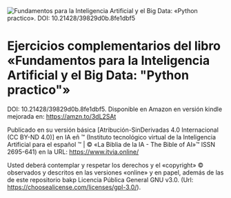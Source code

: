 
<img src="https://editorialia.com/wp-content/uploads/2022/08/2_Mini_Cover-Fundamentos-para-la-Inteligencia-Artificial-y-el-Big-Data_-_Python-practico_-1.jpg" alt="Fundamentos para la Inteligencia Artificial y el Big Data: «Python practico». DOI: 10.21428/39829d0b.8fe1dbf5"/>

# Ejercicios complementarios del libro «Fundamentos para la Inteligencia Artificial y el Big Data: "Python practico"»


DOI: 10.21428/39829d0b.8fe1dbf5. Disponible en Amazon en versión kindle mejorada en: https://amzn.to/3dL2SAt

Publicado en su versión básica [Atribución-SinDerivadas 4.0 Internacional (CC BY-ND 4.0)] en IA eñ ™ (Instituto tecnológico virtual de la Inteligencia Artificial para el español ™ | © «La Biblia de la IA - The Bible of AI»™ ISSN 2695-641) en la URL: https://www.itvia.online/

Usted deberá contemplar y respetar los derechos y el «copyright» © observados y descritos en las versiones «online» y en papel, además de las de este repositorio bakp Licencia Pública General GNU v3.0. (Url: https://choosealicense.com/licenses/gpl-3.0/).
